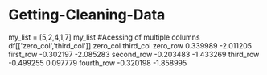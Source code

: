 # Getting-Cleaning-Data
my_list = [5,2,4,1,7]
my_list
#Acessing of multiple columns
df[['zero_col','third_col']]
zero_col  third_col
zero_row    0.339989  -2.011205
first_row  -0.302197  -2.085283
second_row -0.203483  -1.433269
third_row  -0.499255   0.097779
fourth_row -0.320198  -1.858995
